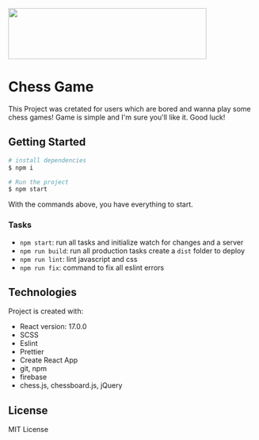<img align="center" width="400" height="103,509" src="https://user-images.githubusercontent.com/34600369/40012510-d42b8988-57a2-11e8-8c71-e44f6379f248.png">

# Chess Game

This Project was cretated for users which are bored and wanna play some chess games!
Game is simple and I'm sure you'll like it. Good luck!


## Getting Started

```sh
# install dependencies
$ npm i

# Run the project
$ npm start
```

With the commands above, you have everything to start.

### Tasks

- `npm start`: run all tasks and initialize watch for changes and a server
- `npm run build`: run all production tasks create a `dist` folder to deploy
- `npm run lint`: lint javascript and css
- `npm run fix`: command to fix all eslint errors

## Technologies

Project is created with:

- React version: 17.0.0
- SCSS
- Eslint
- Prettier
- Create React App
- git, npm
- firebase
- chess.js, chessboard.js, jQuery

## License

MIT License